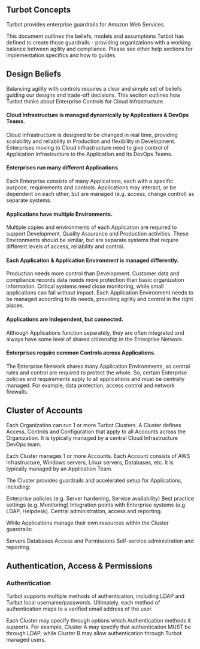## Turbot Concepts
Turbot provides enterprise guardrails for Amazon Web Services.

This document outlines the beliefs, models and assumptions Turbot has defined
to create those guardrails - providing organizations with a working balance
between agility and compliance. Please see other help sections for
implementation specifics and how to guides.

## Design Beliefs
Balancing agility with controls requires a clear and simple set of beliefs
guiding our designs and trade-off decisions. This section outlines how
Turbot thinks about Enterprise Controls for Cloud Infrastructure.

#### Cloud Infrastructure is managed dynamically by Applications & DevOps Teams.
Cloud Infrastructure is designed to be changed in real time,
providing scalability and reliability in Production and flexibility in
Development. Enterprises moving to Cloud Infrastructure need to give control of
Application Infrastructure to the Application and its DevOps Teams.

#### Enterprises run many different Applications.
Each Enterprise consists of many Applications, each with a specific purpose,
requirements and controls. Applications may interact, or be dependent on each
other, but are managed (e.g. access, change control) as separate systems.

#### Applications have multiple Environments.
Multiple copies and environments of each Application are required to support
Development, Quality Assurance and Production activities. These Environments
should be similar, but are separate systems that require different levels of
access, reliability and control.

#### Each Application & Application Environment is managed differently.
Production needs more control than Development. Customer data and compliance
records data needs more protection than basic organization information.
Critical systems need close monitoring, while small applications can fail
without impact. Each Application Environment needs to be managed according
to its needs, providing agility and control in the right places.

#### Applications are Independent, but connected.
Although Applications function separately, they are often integrated and always
have some level of shared citizenship in the Enterprise Network.

#### Enterprises require common Controls across Applications.
The Enterprise Network shares many Application Environments, so central rules
and control are required to protect the whole. So, certain Enterprise policies
and requirements apply to all applications and must be centrally managed. For
example, data protection, access control and network firewalls.

## Cluster of Accounts
Each Organization can run 1 or more Turbot Clusters. A Cluster defines Access,
Controls and Configuration that apply to all Accounts across the Organization.
It is typically managed by a central Cloud Infrastructure DevOps team.

Each Cluster manages 1 or more Accounts. Each Account consists of AWS
infrastructure, Windows servers, Linux servers, Databases, etc. It is typically
managed by an Application Team.

The Cluster provides guardrails and accelerated setup for Applications,
including:

Enterprise policies (e.g. Server hardening, Service availability)
Best practice settings (e.g. Monitoring)
Integration points with Enterprise systems (e.g. LDAP, Helpdesk).
Central administration, access and reporting.

While Applications manage their own resources within the Cluster guardrails:

Servers
Databases
Access and Permissions
Self-service administration and reporting.

## Authentication, Access & Permissions
### Authentication
Turbot supports multiple methods of authentication, including LDAP and Turbot
local username/passwords. Ultimately, each method of authentication maps to a
verified email address of the user.

Each Cluster may specify through options which Authentication methods it
supports. For example, Cluster A may specify that authentication MUST be
through LDAP, while Cluster B may allow authentication through Turbot managed
users.
